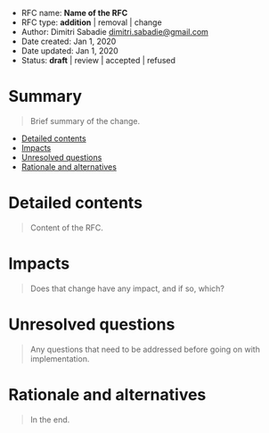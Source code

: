- RFC name: **Name of the RFC**
- RFC type: **addition** | removal | change
- Author: Dimitri Sabadie <dimitri.sabadie@gmail.com>
- Date created: Jan 1, 2020
- Date updated: Jan 1, 2020
- Status: **draft** | review | accepted | refused

# Summary
> Brief summary of the change.

<!-- vim-markdown-toc GFM -->

* [Detailed contents](#detailed-contents)
* [Impacts](#impacts)
* [Unresolved questions](#unresolved-questions)
* [Rationale and alternatives](#rationale-and-alternatives)

<!-- vim-markdown-toc -->

# Detailed contents
> Content of the RFC.

# Impacts
> Does that change have any impact, and if so, which?

# Unresolved questions
> Any questions that need to be addressed before going on with implementation.

# Rationale and alternatives
> In the end.
